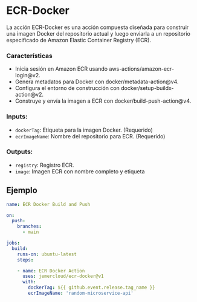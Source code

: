 # ECR-Docker

La acción ECR-Docker es una acción compuesta diseñada para construir una imagen Docker del repositorio actual y luego enviarla a un repositorio especificado de Amazon Elastic Container Registry (ECR).

### Características
* Inicia sesión en Amazon ECR usando aws-actions/amazon-ecr-login@v2.
* Genera metadatos para Docker con docker/metadata-action@v4.
* Configura el entorno de construcción con docker/setup-buildx-action@v2.
* Construye y envía la imagen a ECR con docker/build-push-action@v4.

### Inputs:
* `dockerTag`: Etiqueta para la imagen Docker. (Requerido)
* `ecrImageName`: Nombre del repositorio para ECR. (Requerido)

### Outputs:
* `registry`: Registro ECR.
* `image`:  Imagen ECR con nombre completo y etiqueta


## Ejemplo

```yaml
name: ECR Docker Build and Push

on:
  push:
    branches:
      - main

jobs:
  build:
    runs-on: ubuntu-latest
    steps:

    - name: ECR Docker Action
      uses: jemercloud/ecr-docker@v1
      with:
        dockerTag: ${{ github.event.release.tag_name }}
        ecrImageName: 'random-microservice-api'
```